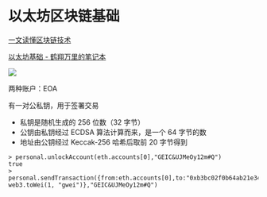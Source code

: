# 以太坊区块链基础
[一文读懂区块链技术](https://blog.chain.link/what-is-blockchain-zh/)

[以太坊基础 - 鹤翔万里的笔记本](https://note.tonycrane.cc/ctf/blockchain/eth/basic/)

![](https://philfan-pic.oss-cn-beijing.aliyuncs.com/img/20240713192452.png)

两种账户：EOA

有一对公私钥，用于签署交易
- 私钥是随机生成的 256 位数（32 字节）
- 公钥由私钥经过 ECDSA 算法计算而来，是一个 64 字节的数
- 地址由公钥经过 Keccak-256 哈希后取前 20 字节得到

```
> personal.unlockAccount(eth.accounts[0],"GEIC&UJMeOy12m#Q")
true
> personal.sendTransaction({from:eth.accounts[0],to:"0xb3bc02f0b64ab21e34ad594ebc3f1418d6225b85",value:web3.toWei(0.5,"ether"),gas:21000,gasPrice: web3.toWei(1, "gwei")},"GEIC&UJMeOy12m#Q")
```